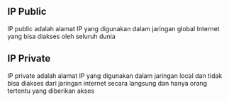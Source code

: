 ## IP Public
IP public adalah alamat IP yang digunakan dalam jaringan global Internet yang bisa diakses oleh seluruh dunia

## IP Private
IP private adalah alamat IP yang digunakan dalam jaringan local dan tidak bisa diakses dari jaringan internet secara langsung dan hanya orang tertentu yang diberikan akses
